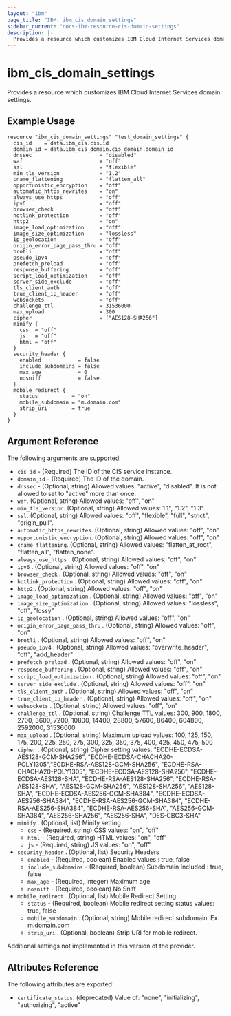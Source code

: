 ```yaml
---
layout: "ibm"
page_title: "IBM: ibm_cis_domain_settings"
sidebar_current: "docs-ibm-resource-cis-domain-settings"
description: |-
  Provides a resource which customizes IBM Cloud Internet Services domain settings.
---
```


# ibm_cis_domain_settings

Provides a resource which customizes IBM Cloud Internet Services domain settings.

## Example Usage

```hcl
resource "ibm_cis_domain_settings" "test_domain_settings" {
  cis_id    = data.ibm_cis.cis.id
  domain_id = data.ibm_cis_domain.cis_domain.domain_id
  dnssec                      = "disabled"
  waf                         = "off"
  ssl                         = "flexible"
  min_tls_version             = "1.2"
  cname_flattening            = "flatten_all"
  opportunistic_encryption    = "off"
  automatic_https_rewrites    = "on"
  always_use_https            = "off"
  ipv6                        = "off"
  browser_check               = "off"
  hotlink_protection          = "off"
  http2                       = "on"
  image_load_optimization     = "off"
  image_size_optimization     = "lossless"
  ip_geolocation              = "off"
  origin_error_page_pass_thru = "off"
  brotli                      = "off"
  pseudo_ipv4                 = "off"
  prefetch_preload            = "off"
  response_buffering          = "off"
  script_load_optimization    = "off"
  server_side_exclude         = "off"
  tls_client_auth             = "off"
  true_client_ip_header       = "off"
  websockets                  = "off"
  challenge_ttl               = 31536000
  max_upload                  = 300
  cipher                      = ["AES128-SHA256"]
  minify {
    css  = "off"
    js   = "off"
    html = "off"
  }
  security_header {
    enabled            = false
    include_subdomains = false
    max_age            = 0
    nosniff            = false
  }
  mobile_redirect {
    status           = "on"
    mobile_subdomain = "m.domain.com"
    strip_uri        = true
  }
}
```

## Argument Reference

The following arguments are supported:

- `cis_id` - (Required) The ID of the CIS service instance.
- `domain_id` - (Required) The ID of the domain.
- `dnssec` - (Optional, string) Allowed values: "active", "disabled".  It is not allowed to set to "active" more than once.
- `waf`. (Optional, string) Allowed values: "off", "on"
- `min_tls_version`. (Optional, string) Allowed values: 1.1", "1.2", "1.3".
- `ssl`. (Optional, string) Allowed values: "off", "flexible", "full", "strict", "origin_pull".
- `automatic_https_rewrites`. (Optional, string) Allowed values: "off", "on"
- `opportunistic_encryption`. (Optional, string) Allowed values: "off", "on"
- `cname_flattening`. (Optional, string) Allowed values: "flatten_at_root", "flatten_all", "flatten_none".
- `always_use_https` . (Optional, string) Allowed values: "off", "on"
- `ipv6` . (Optional, string) Allowed values: "off", "on"
- `browser_check` . (Optional, string) Allowed values: "off", "on"
- `hotlink_protection` . (Optional, string) Allowed values: "off", "on"
- `http2` . (Optional, string) Allowed values: "off", "on"
- `image_load_optimization` . (Optional, string) Allowed values: "off", "on"
- `image_size_optimization` . (Optional, string) Allowed values: "lossless", "off", "lossy"
- `ip_geolocation` . (Optional, string) Allowed values: "off", "on"
- `origin_error_page_pass_thru` . (Optional, string) Allowed values: "off", "on"
- `brotli` . (Optional, string) Allowed values: "off", "on"
- `pseudo_ipv4` . (Optional, string) Allowed values: "overwrite_header", "off", "add_header"
- `prefetch_preload` . (Optional, string) Allowed values: "off", "on"
- `response_buffering` . (Optional, string) Allowed values: "off", "on"
- `script_load_optimization` . (Optional, string) Allowed values: "off", "on"
- `server_side_exclude` . (Optional, string) Allowed values: "off", "on"
- `tls_client_auth` . (Optional, string) Allowed values: "off", "on"
- `true_client_ip_header` . (Optional, string) Allowed values: "off", "on"
- `websockets` . (Optional, string) Allowed values: "off", "on"
- `challenge_ttl` . (Optional, string) Challenge TTL values: 300, 900, 1800, 2700, 3600, 7200, 10800, 14400, 28800, 57600, 86400, 604800, 2592000, 31536000
- `max_upload` . (Optional, string) Maximum upload values: 100, 125, 150, 175, 200, 225, 250, 275, 300, 325, 350, 375, 400, 425, 450, 475, 500
- `cipher` . (Optional, string) Cipher setting values: "ECDHE-ECDSA-AES128-GCM-SHA256", "ECDHE-ECDSA-CHACHA20-POLY1305","ECDHE-RSA-AES128-GCM-SHA256", "ECDHE-RSA-CHACHA20-POLY1305", "ECDHE-ECDSA-AES128-SHA256", "ECDHE-ECDSA-AES128-SHA", "ECDHE-RSA-AES128-SHA256", "ECDHE-RSA-AES128-SHA", "AES128-GCM-SHA256", "AES128-SHA256", "AES128-SHA", "ECDHE-ECDSA-AES256-GCM-SHA384", "ECDHE-ECDSA-AES256-SHA384", "ECDHE-RSA-AES256-GCM-SHA384", "ECDHE-RSA-AES256-SHA384", "ECDHE-RSA-AES256-SHA", "AES256-GCM-SHA384", "AES256-SHA256", "AES256-SHA", "DES-CBC3-SHA"
- `minify` . (Optional, list) Minify setting
  - `css` - (Required, string) CSS values: "on", "off"
  - `html` - (Required, string) HTML values: "on", "off"
  - `js` - (Required, string) JS values: "on", "off"
- `security_header` . (Optional, list) Security Headers
  - `enabled` - (Required, boolean) Enabled values : true, false
  - `include_subdomains` - (Required, boolean) Subdomain Included : true, false
  - `max_age` - (Required, integer) Maximum age
  - `nosniff` - (Required, boolean) No Sniff
- `mobile_redirect` . (Optional, list) Mobile Redirect Setting
  - `status` - (Required, boolean) Mobile redirect setting status values: true, false
  - `mobile_subdomain` . (Optional, string) Mobile redirect subdomain. Ex. m.domain.com
  - `strip_uri` . (Optional, boolean) Strip URI for mobile redirect.

Additional settings not implemented in this version of the provider.

## Attributes Reference

The following attributes are exported:

- `certificate_status`. (deprecated) Value of: "none", "initializing", "authorizing", "active"
